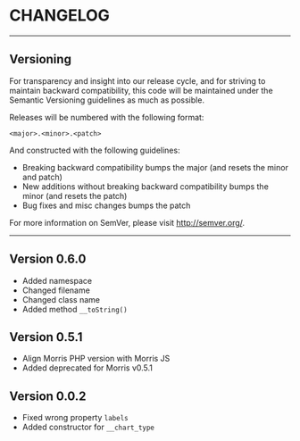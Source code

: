 # CHANGELOG

---

## Versioning

For transparency and insight into our release cycle, and for striving to maintain backward compatibility, this code will be maintained under the Semantic Versioning guidelines as much as possible.

Releases will be numbered with the following format:

`<major>.<minor>.<patch>`

And constructed with the following guidelines:

* Breaking backward compatibility bumps the major (and resets the minor and patch)
* New additions without breaking backward compatibility bumps the minor (and resets the patch)
* Bug fixes and misc changes bumps the patch

For more information on SemVer, please visit http://semver.org/.

---

## Version 0.6.0

* Added namespace
* Changed filename
* Changed class name
* Added method `__toString()`

## Version 0.5.1

* Align Morris PHP version with Morris JS
* Added deprecated for Morris v0.5.1

## Version 0.0.2

* Fixed wrong property `labels`
* Added constructor for `__chart_type`